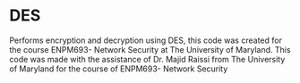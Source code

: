 # DES
Performs encryption and decryption using DES, this code was created for the course ENPM693- Network Security at The University of Maryland. 
This code was made with the assistance of Dr. Majid Raissi from The University of Maryland for the course of ENPM693- Network Security
